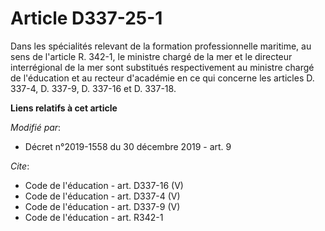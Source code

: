 # Article D337-25-1

Dans les spécialités relevant de la formation professionnelle maritime, au sens de l'article R. 342-1, le ministre chargé de
la mer et le directeur interrégional de la mer sont substitués respectivement au ministre chargé de l'éducation et au recteur
d'académie en ce qui concerne les articles D. 337-4, 
D. 337-9, D. 337-16 et D. 337-18.

**Liens relatifs à cet article**

_Modifié par_:

  - Décret n°2019-1558 du 30 décembre 2019 - art. 9

_Cite_:

  - Code de l'éducation - art. D337-16 (V)
  - Code de l'éducation - art. D337-4 (V)
  - Code de l'éducation - art. D337-9 (V)
  - Code de l'éducation - art. R342-1
